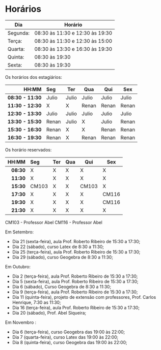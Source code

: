 # Horários

Dia      | Horário
-------- | -------
Segunda: | 08:30 às 11:30 e 12:30 às 19:30
Terça:   | 08:30 às 11:30 e 12:30 às 15:00
Quarta:  | 08:30 às 13:30 e 16:30 às 19:30
Quinta:  | 08:30 às 19:30
Sexta:   | 08:30 às 19:30

Os horários dos estagiários:


HH:MM | Seg | Ter | Qua | Qui | Sex
--: | :--- | --- | --- | --- | ---
**08:30 - 11:30** | Julio | Julio | Julio | Julio | Julio
**11:30 - 12:30** |   X   |   X   | Renan | Renan | Renan
**12:30 - 13:30** | Julio | Julio | Julio | Julio | Julio
**13:30 - 15:30** | Renan | Julio |   X   | Julio | Renan
**15:30 - 16:30** | Renan |   X   |   X   | Renan | Renan
**16:30 - 19:30** | Renan |   X   | Renan | Renan | Renan

Os horário reservados:

 HH:MM     |  Seg  |  Ter  |  Qua  |  Qui  | Sex
  --:      | :---  |  ---  |  ---  |  ---  | ---
 **08:30** |   X   |   X   |   X   |   X   |   X
 **11:30** |   X   |   X   |   X   |   X   |   X
 **15:30** | CM103 |   X   |   X   | CM103 |   X
 **17:30** |   X   |   X   |   X   |   X   | CM116
 **19:30** |   X   |   X   |   X   |   X   | CM116
 **21:30** |   X   |   X   |   X   |   X   |   X


CM103 - Professor Abel
CM116 - Professor Abel

Em Setembro:
- Dia 21 (sexta-feira), aula Prof. Roberto Ribeiro de 15:30 a 17:30;
- Dia 22 (sábado), curso Latex de 8:30 a 11:30;
- Dia 25 (terça-feira), aula Prof. Roberto Ribeiro de 15:30 a 17:30;
- Dia 29 (sábado), curso Geogebra de 8:30 a 11:30;

Em Outubro:
- Dia 2 (terça-feira), aula Prof. Roberto Ribeiro de 15:30 a 17:30;
- Dia 5 (sexta-feira), aula Prof. Roberto Ribeiro de 15:30 a 17:30;
- Dia 6 (sábado), Curso Geogebra de 8:30 a 11:30;
- Dia 9 (terça-feira), aula Prof. Roberto Ribeiro de 15:30 a 17:30;
- Dia 11 (quinta-feira), projeto de extensão com professores, Prof. Carlos Henrique, 7:30 as 11:30;
- Dia 16 (terça-feira), aula Prof. Roberto Ribeiro de 15:30 a 17:30;
- Dia 20 (sábado), Prof. Abel Siqueira;

Em Novembro :
- Dia 6 (terça-feira), curso Geogebra das 19:00 às 22:00;
- Dia 7 (quarta-feira), curso Latex das 19:00 às 22:00;
- Dia 8 (quinta-feira), curso Geogebra das 19:00 às 22:00;
